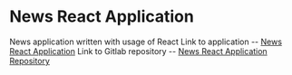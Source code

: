 # News React Application

News application written with usage of React
Link to application -- [News React Application](https://valerykameko.gitlab.io/news-react-application/)
Link to Gitlab repository -- [News React Application Repository](https://gitlab.com/ValeryKameko/news-react-application/)
